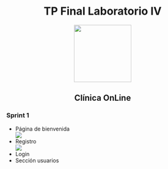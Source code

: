 <h1 align="center">TP Final Laboratorio IV</h1>
<p align="center"><img src="https://s6.gifyu.com/images/S8nAD.png" style="height: 150px"></p>
<h2 align="center">Clínica OnLine</h2>

<h3>Sprint 1</h3>
<ul>
  <li>Página de bienvenida</li>
  <img src="https://s6.gifyu.com/images/S8nOb.png">
  <li>Registro</li>
  <img src="https://s6.gifyu.com/images/S8nyz.png">
  <li>Login</li>
  <li>Sección usuarios</li>
</ul>
